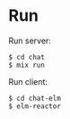 
# Run

Run server:

```shell-session
$ cd chat
$ mix run
```

Run client:

```shell-session
$ cd chat-elm
$ elm-reactor
```